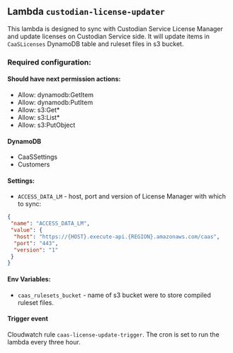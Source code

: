 ## Lambda `custodian-license-updater`

This lambda is designed to sync with Custodian Service License Manager and update licenses on Custodian Service side.
It will update items in `CaaSLicenses` DynamoDB table and ruleset files in s3 bucket.

### Required configuration:

#### Should have next permission actions:
- Allow: dynamodb:GetItem
- Allow: dynamodb:PutItem
- Allow: s3:Get*
- Allow: s3:List*
- Allow: s3:PutObject

#### DynamoDB
* CaaSSettings
* Customers

#### Settings:
- `ACCESS_DATA_LM` - host, port and version of License Manager with which to sync:

```json
{
 "name": "ACCESS_DATA_LM",
 "value": {
  "host": "https://{HOST}.execute-api.{REGION}.amazonaws.com/caas",
  "port": "443",
  "version": "1"
 }
}
```

#### Env Variables:
- `caas_rulesets_bucket` - name of s3 bucket were to store compiled ruleset files.

#### Trigger event
Cloudwatch rule `caas-license-update-trigger`. The cron is set to run the lambda every three hour.

